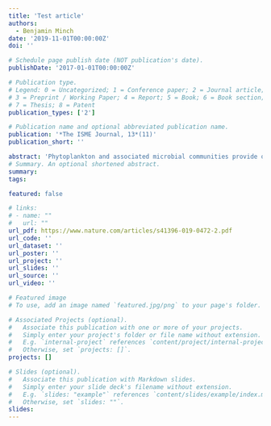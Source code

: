 ```yaml
---
title: 'Test article'
authors:
  - Benjamin Minch
date: '2019-11-01T00:00:00Z'
doi: ''

# Schedule page publish date (NOT publication's date).
publishDate: '2017-01-01T00:00:00Z'

# Publication type.
# Legend: 0 = Uncategorized; 1 = Conference paper; 2 = Journal article;
# 3 = Preprint / Working Paper; 4 = Report; 5 = Book; 6 = Book section;
# 7 = Thesis; 8 = Patent
publication_types: ['2']

# Publication name and optional abbreviated publication name.
publication: '*The ISME Journal, 13*(11)'
publication_short: ''

abstract: 'Phytoplankton and associated microbial communities provide organic carbon to oceanic food webs and drive ecosystem dynamics. However, capturing those dynamics is challenging. Here, an in situ, semi-Lagrangian, robotic sampler profiled pelagic microbes at 4 h intervals over ~2.6 days in North Pacific high-nutrient, low-chlorophyll waters. We report on the community structure and transcriptional dynamics of microbes in an operationally large size class (>5 μm) predominantly populated by dinoflagellates, ciliates, haptophytes, pelagophytes, diatoms, cyanobacteria (chiefly Synechococcus), prasinophytes (chiefly Ostreococcus), fungi, archaea, and proteobacteria. Apart from fungi and archaea, all groups exhibited 24-h periodicity in some transcripts, but larger portions of the transcriptome oscillated in phototrophs. Periodic photosynthesis-related transcripts exhibited a temporal cascade across the morning hours, conserved across diverse phototrophic lineages. Pronounced silica:nitrate drawdown, a high flavodoxin to ferredoxin transcript ratio, and elevated expression of other Fe-stress markers indicated Fe-limitation. Fe-stress markers peaked during a photoperiodically adaptive time window that could modulate phytoplankton response to seasonal Fe-limitation. Remarkably, we observed viruses that infect the majority of abundant taxa, often with total transcriptional activity synchronized with putative hosts. Taken together, these data reveal a microbial plankton community that is shaped by recycled production and tightly controlled by Fe-limitation and viral activity.'
# Summary. An optional shortened abstract.
summary:
tags:

featured: false

# links:
# - name: ""
#   url: ""
url_pdf: https://www.nature.com/articles/s41396-019-0472-2.pdf
url_code: ''
url_dataset: ''
url_poster: ''
url_project: ''
url_slides: ''
url_source: ''
url_video: ''

# Featured image
# To use, add an image named `featured.jpg/png` to your page's folder.

# Associated Projects (optional).
#   Associate this publication with one or more of your projects.
#   Simply enter your project's folder or file name without extension.
#   E.g. `internal-project` references `content/project/internal-project/index.md`.
#   Otherwise, set `projects: []`.
projects: []

# Slides (optional).
#   Associate this publication with Markdown slides.
#   Simply enter your slide deck's filename without extension.
#   E.g. `slides: "example"` references `content/slides/example/index.md`.
#   Otherwise, set `slides: ""`.
slides:
---
```




